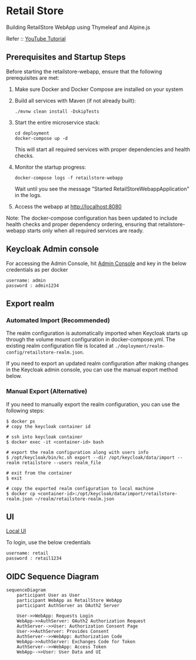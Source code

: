 # Retail Store

Building RetailStore WebApp using Thymeleaf and Alpine.js

Refer :: [YouTube Tutorial](https://www.youtube.com/watch?v=_2e7nfgH-u8)

## Prerequisites and Startup Steps

Before starting the retailstore-webapp, ensure that the following prerequisites are met:

1. Make sure Docker and Docker Compose are installed on your system
2. Build all services with Maven (if not already built):
   ```shell
   ./mvnw clean install -DskipTests
   ```
3. Start the entire microservice stack:
   ```shell
   cd deployment
   docker-compose up -d
   ```
   This will start all required services with proper dependencies and health checks.

4. Monitor the startup progress:
   ```shell
   docker-compose logs -f retailstore-webapp
   ```
   Wait until you see the message "Started RetailStoreWebappApplication" in the logs.

5. Access the webapp at [http://localhost:8080](http://localhost:8080)

Note: The docker-compose configuration has been updated to include health checks and proper dependency ordering, ensuring that retailstore-webapp starts only when all required services are ready.

## Keycloak Admin console

For accessing the Admin Console, hit [Admin Console](http://localhost:9191)
and key in the below credentials as per docker

```plaintext
username: admin
password : admin1234
```

## Export realm

### Automated Import (Recommended)
The realm configuration is automatically imported when Keycloak starts up through the volume mount configuration in docker-compose.yml. The existing realm configuration file is located at `./deployment/realm-config/retailstore-realm.json`.

If you need to export an updated realm configuration after making changes in the Keycloak admin console, you can use the manual export method below.

### Manual Export (Alternative)
If you need to manually export the realm configuration, you can use the following steps:

```shell
$ docker ps
# copy the keycloak container id

# ssh into keycloak container
$ docker exec -it <container-id> bash

# export the realm configuration along with users info
$ /opt/keycloak/bin/kc.sh export --dir /opt/keycloak/data/import --realm retailstore --users realm_file

# exit from the container
$ exit

# copy the exported realm configuration to local machine
$ docker cp <container-id>:/opt/keycloak/data/import/retailstore-realm.json ~/realm/retailstore-realm.json
```

## UI

[Local UI](http://localhost:8080)

To login, use the below credentials

```plaintext
username: retail
password : retail1234
```

## OIDC Sequence Diagram

```mermaid
sequenceDiagram
    participant User as User
    participant WebApp as RetailStore WebApp
    participant AuthServer as OAuth2 Server

    User->>WebApp: Requests Login
    WebApp->>AuthServer: OAuth2 Authorization Request
    AuthServer-->>User: Authorization Consent Page
    User->>AuthServer: Provides Consent
    AuthServer-->>WebApp: Authorization Code
    WebApp->>AuthServer: Exchanges Code for Token
    AuthServer-->>WebApp: Access Token
    WebApp-->>User: User Data and UI
```
